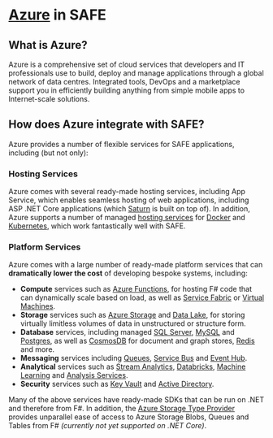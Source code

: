 # [Azure](https://azure.microsoft.com/en-gb/overview/what-is-azure/) in SAFE

## What is Azure?

Azure is a comprehensive set of cloud services that developers and IT professionals use to build, deploy and manage applications through a global network of data centres. Integrated tools, DevOps and a marketplace support you in efficiently building anything from simple mobile apps to Internet-scale solutions.

## How does Azure integrate with SAFE?

Azure provides a number of flexible services for SAFE applications, including (but not only):

### Hosting Services

Azure comes with several ready-made hosting services, including App Service, which enables seamless hosting of web applications, including ASP .NET Core applications (which [Saturn](safe-saturn.md) is built on top of). In addition, Azure supports a number of managed [hosting services](https://azure.microsoft.com/en-us/services/container-instances/) for [Docker](https://azure.microsoft.com/en-us/services/app-service/containers/) and [Kubernetes](https://azure.microsoft.com/en-us/services/container-service/), which work fantastically well with SAFE.

### Platform Services

Azure comes with a large number of ready-made platform services that can **dramatically lower the cost** of developing bespoke systems, including:

* **Compute** services such as [Azure Functions](https://azure.microsoft.com/en-us/services/functions/), for hosting F# code that can dynamically scale based on load, as well as [Service Fabric](https://azure.microsoft.com/en-us/services/service-fabric/) or [Virtual Machines](https://azure.microsoft.com/en-us/services/virtual-machines/).
* **Storage** services such as [Azure Storage](https://azure.microsoft.com/en-us/services/storage/) and [Data Lake](https://azure.microsoft.com/en-us/services/data-lake-store/), for storing virtually limitless volumes of data in unstructured or structure form.
* **Database** services, including managed [SQL Server](https://azure.microsoft.com/en-us/services/sql-database/), [MySQL](https://azure.microsoft.com/en-us/services/mysql/) and [Postgres](https://azure.microsoft.com/en-us/services/postgresql/), as well as [CosmosDB](https://azure.microsoft.com/en-us/services/cosmos-db/) for document and graph stores, [Redis](https://azure.microsoft.com/en-us/services/cache/) and more.
* **Messaging** services including [Queues](https://azure.microsoft.com/en-us/services/storage/queues/), [Service Bus](https://azure.microsoft.com/en-us/services/service-bus/) and [Event Hub](https://azure.microsoft.com/en-us/services/event-hubs/).
* **Analytical** services such as [Stream Analytics](https://azure.microsoft.com/en-us/services/stream-analytics/), [Databricks](https://azure.microsoft.com/en-us/services/databricks/), [Machine Learning](https://azure.microsoft.com/en-us/overview/machine-learning/) and [Analysis Services](https://azure.microsoft.com/en-us/services/analysis-services/).
* **Security** services such as [Key Vault](https://azure.microsoft.com/en-us/services/key-vault/) and [Active Directory](https://azure.microsoft.com/en-us/services/active-directory/).

Many of the above services have ready-made SDKs that can be run on .NET and therefore from F#. In addition, the [Azure Storage Type Provider](http://fsprojects.github.io/AzureStorageTypeProvider/) provides unparallel ease of access to Azure Storage Blobs, Queues and Tables from F# *(currently not yet supported on .NET Core)*.
